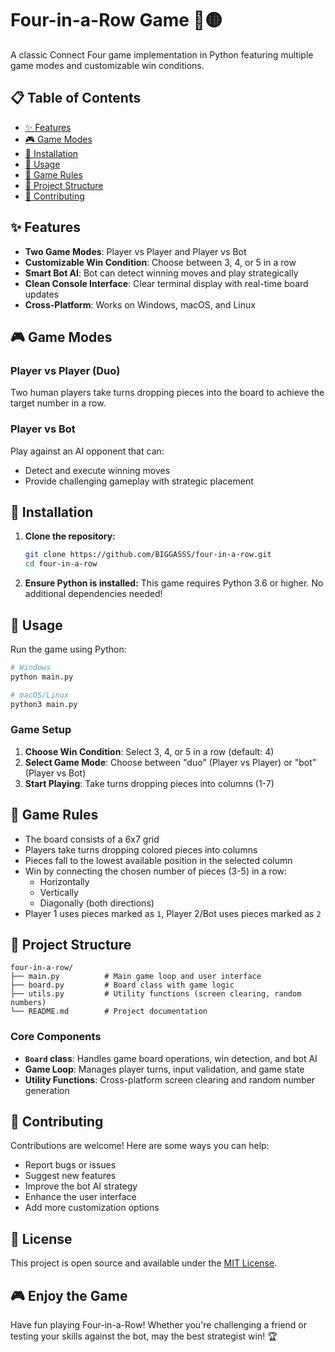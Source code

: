 # Four-in-a-Row Game 🔴🟡

A classic Connect Four game implementation in Python featuring multiple game modes and customizable win conditions.

## 📋 Table of Contents

- [✨ Features](#-features)
- [🎮 Game Modes](#-game-modes)
- [🚀 Installation](#-installation)
- [🎯 Usage](#-usage)
- [📖 Game Rules](#-game-rules)
- [📁 Project Structure](#-project-structure)
- [🤝 Contributing](#-contributing)

## ✨ Features

- **Two Game Modes**: Player vs Player and Player vs Bot
- **Customizable Win Condition**: Choose between 3, 4, or 5 in a row
- **Smart Bot AI**: Bot can detect winning moves and play strategically
- **Clean Console Interface**: Clear terminal display with real-time board updates
- **Cross-Platform**: Works on Windows, macOS, and Linux

## 🎮 Game Modes

### Player vs Player (Duo)

Two human players take turns dropping pieces into the board to achieve the target number in a row.

### Player vs Bot

Play against an AI opponent that can:

- Detect and execute winning moves
- Provide challenging gameplay with strategic placement

## 🚀 Installation

1. **Clone the repository:**

   ```bash
   git clone https://github.com/BIGGASSS/four-in-a-row.git
   cd four-in-a-row
   ```

2. **Ensure Python is installed:**
   This game requires Python 3.6 or higher. No additional dependencies needed!

## 🎯 Usage

Run the game using Python:

```bash
# Windows
python main.py

# macOS/Linux
python3 main.py
```

### Game Setup

1. **Choose Win Condition**: Select 3, 4, or 5 in a row (default: 4)
2. **Select Game Mode**: Choose between "duo" (Player vs Player) or "bot" (Player vs Bot)
3. **Start Playing**: Take turns dropping pieces into columns (1-7)

## 📖 Game Rules

- The board consists of a 6x7 grid
- Players take turns dropping colored pieces into columns
- Pieces fall to the lowest available position in the selected column
- Win by connecting the chosen number of pieces (3-5) in a row:
  - Horizontally
  - Vertically
  - Diagonally (both directions)
- Player 1 uses pieces marked as `1`, Player 2/Bot uses pieces marked as `2`

## 📁 Project Structure

```text
four-in-a-row/
├── main.py          # Main game loop and user interface
├── board.py         # Board class with game logic
├── utils.py         # Utility functions (screen clearing, random numbers)
└── README.md        # Project documentation
```

### Core Components

- **`Board` class**: Handles game board operations, win detection, and bot AI
- **Game Loop**: Manages player turns, input validation, and game state
- **Utility Functions**: Cross-platform screen clearing and random number generation

## 🤝 Contributing

Contributions are welcome! Here are some ways you can help:

- Report bugs or issues
- Suggest new features
- Improve the bot AI strategy
- Enhance the user interface
- Add more customization options

## 📝 License

This project is open source and available under the [MIT License](LICENSE).

## 🎮 Enjoy the Game

Have fun playing Four-in-a-Row! Whether you're challenging a friend or testing your skills against the bot, may the best strategist win! 🏆
